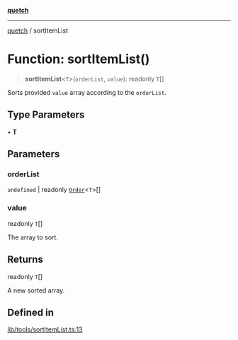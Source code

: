 [**quetch**](../README.md)

***

[quetch](../README.md) / sortItemList

# Function: sortItemList()

> **sortItemList**\<`T`\>(`orderList`, `value`): readonly `T`[]

Sorts provided `value` array according to the `orderList`.

## Type Parameters

• **T**

## Parameters

### orderList

`undefined` | readonly [`Order`](../type-aliases/Order.md)\<`T`\>[]

### value

readonly `T`[]

The array to sort.

## Returns

readonly `T`[]

A new sorted array.

## Defined in

[lib/tools/sortItemList.ts:13](https://github.com/nevoland/quetch/blob/6249acbaaaaaeed54f7d39c2e784b6176249eef9/lib/tools/sortItemList.ts#L13)
